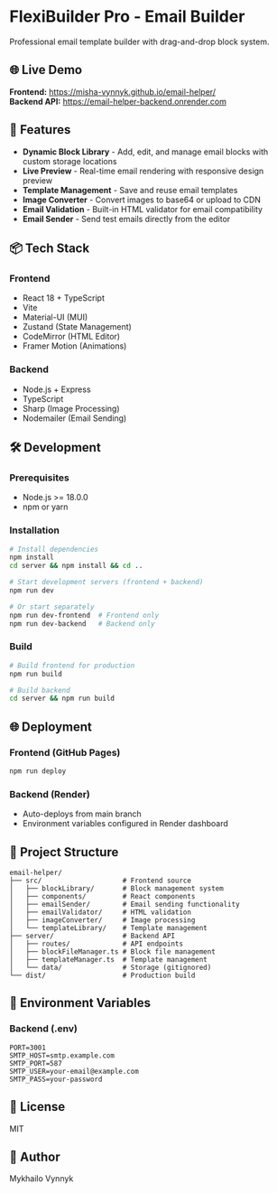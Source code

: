 # FlexiBuilder Pro - Email Builder

Professional email template builder with drag-and-drop block system.

## 🌐 Live Demo

**Frontend:** https://misha-vynnyk.github.io/email-helper/  
**Backend API:** https://email-helper-backend.onrender.com

## 🚀 Features

- **Dynamic Block Library** - Add, edit, and manage email blocks with custom storage locations
- **Live Preview** - Real-time email rendering with responsive design preview
- **Template Management** - Save and reuse email templates
- **Image Converter** - Convert images to base64 or upload to CDN
- **Email Validation** - Built-in HTML validator for email compatibility
- **Email Sender** - Send test emails directly from the editor

## 📦 Tech Stack

### Frontend
- React 18 + TypeScript
- Vite
- Material-UI (MUI)
- Zustand (State Management)
- CodeMirror (HTML Editor)
- Framer Motion (Animations)

### Backend
- Node.js + Express
- TypeScript
- Sharp (Image Processing)
- Nodemailer (Email Sending)

## 🛠️ Development

### Prerequisites
- Node.js >= 18.0.0
- npm or yarn

### Installation

```bash
# Install dependencies
npm install
cd server && npm install && cd ..

# Start development servers (frontend + backend)
npm run dev

# Or start separately
npm run dev-frontend  # Frontend only
npm run dev-backend   # Backend only
```

### Build

```bash
# Build frontend for production
npm run build

# Build backend
cd server && npm run build
```

## 🌐 Deployment

### Frontend (GitHub Pages)
```bash
npm run deploy
```

### Backend (Render)
- Auto-deploys from main branch
- Environment variables configured in Render dashboard

## 📁 Project Structure

```
email-helper/
├── src/                    # Frontend source
│   ├── blockLibrary/       # Block management system
│   ├── components/         # React components
│   ├── emailSender/        # Email sending functionality
│   ├── emailValidator/     # HTML validation
│   ├── imageConverter/     # Image processing
│   └── templateLibrary/    # Template management
├── server/                 # Backend API
│   ├── routes/             # API endpoints
│   ├── blockFileManager.ts # Block file management
│   ├── templateManager.ts  # Template management
│   └── data/               # Storage (gitignored)
└── dist/                   # Production build
```

## 🔑 Environment Variables

### Backend (.env)
```env
PORT=3001
SMTP_HOST=smtp.example.com
SMTP_PORT=587
SMTP_USER=your-email@example.com
SMTP_PASS=your-password
```

## 📝 License

MIT

## 👤 Author

Mykhailo Vynnyk
